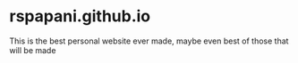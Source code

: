 # rspapani.github.io

This is the best personal website ever made, maybe even best of those that will be made
